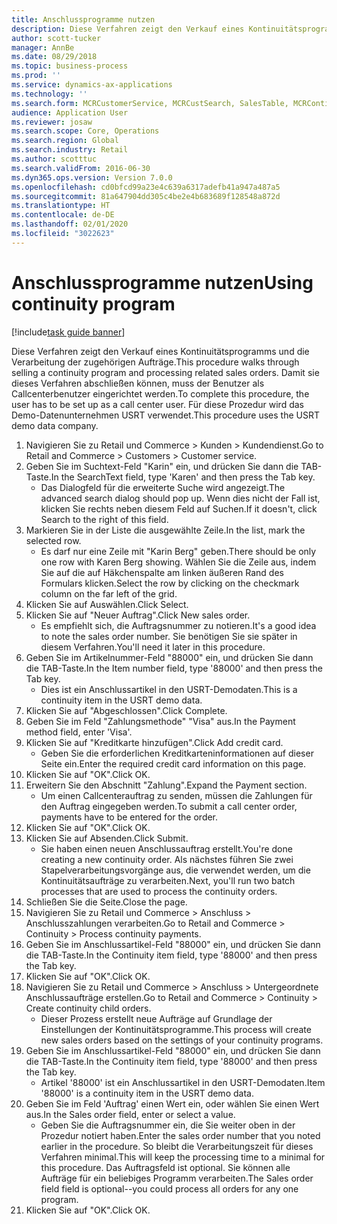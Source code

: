 ```yaml
---
title: Anschlussprogramme nutzen
description: Diese Verfahren zeigt den Verkauf eines Kontinuitätsprogramms und die Verarbeitung der zugehörigen Aufträge.
author: scott-tucker
manager: AnnBe
ms.date: 08/29/2018
ms.topic: business-process
ms.prod: ''
ms.service: dynamics-ax-applications
ms.technology: ''
ms.search.form: MCRCustomerService, MCRCustSearch, SalesTable, MCRContinuityCustInfo, MCRCustPaymLookup, CreditCardTokenization, CreditCardLookup, MCRSalesOrderRecap
audience: Application User
ms.reviewer: josaw
ms.search.scope: Core, Operations
ms.search.region: Global
ms.search.industry: Retail
ms.author: scotttuc
ms.search.validFrom: 2016-06-30
ms.dyn365.ops.version: Version 7.0.0
ms.openlocfilehash: cd0bfcd99a23e4c639a6317adefb41a947a487a5
ms.sourcegitcommit: 81a647904dd305c4be2e4b683689f128548a872d
ms.translationtype: HT
ms.contentlocale: de-DE
ms.lasthandoff: 02/01/2020
ms.locfileid: "3022623"
---
```

# <a name="using-continuity-program"></a><span data-ttu-id="d5daa-103">Anschlussprogramme nutzen</span><span class="sxs-lookup"><span data-stu-id="d5daa-103">Using continuity program</span></span>

[!include[task guide banner](../includes/task-guide-banner.md)]

<span data-ttu-id="d5daa-104">Diese Verfahren zeigt den Verkauf eines Kontinuitätsprogramms und die Verarbeitung der zugehörigen Aufträge.</span><span class="sxs-lookup"><span data-stu-id="d5daa-104">This procedure walks through selling a continuity program and processing related sales orders.</span></span> <span data-ttu-id="d5daa-105">Damit sie dieses Verfahren abschließen können, muss der Benutzer als Callcenterbenutzer eingerichtet werden.</span><span class="sxs-lookup"><span data-stu-id="d5daa-105">To complete this procedure, the user has to be set up as a call center user.</span></span> <span data-ttu-id="d5daa-106">Für diese Prozedur wird das Demo-Datenunternehmen USRT verwendet.</span><span class="sxs-lookup"><span data-stu-id="d5daa-106">This procedure uses the USRT demo data company.</span></span>

1. <span data-ttu-id="d5daa-107">Navigieren Sie zu Retail und Commerce > Kunden > Kundendienst.</span><span class="sxs-lookup"><span data-stu-id="d5daa-107">Go to Retail and Commerce > Customers > Customer service.</span></span>
2. <span data-ttu-id="d5daa-108">Geben Sie im Suchtext-Feld "Karin" ein, und drücken Sie dann die TAB-Taste.</span><span class="sxs-lookup"><span data-stu-id="d5daa-108">In the SearchText field, type 'Karen' and then press the Tab key.</span></span>
    * <span data-ttu-id="d5daa-109">Das Dialogfeld für die erweiterte Suche wird angezeigt.</span><span class="sxs-lookup"><span data-stu-id="d5daa-109">The advanced search dialog should pop up.</span></span> <span data-ttu-id="d5daa-110">Wenn dies nicht der Fall ist, klicken Sie rechts neben diesem Feld auf Suchen.</span><span class="sxs-lookup"><span data-stu-id="d5daa-110">If it doesn't, click Search to the right of this field.</span></span>  
3. <span data-ttu-id="d5daa-111">Markieren Sie in der Liste die ausgewählte Zeile.</span><span class="sxs-lookup"><span data-stu-id="d5daa-111">In the list, mark the selected row.</span></span>
    * <span data-ttu-id="d5daa-112">Es darf nur eine Zeile mit "Karin Berg" geben.</span><span class="sxs-lookup"><span data-stu-id="d5daa-112">There should be only one row with Karen Berg showing.</span></span> <span data-ttu-id="d5daa-113">Wählen Sie die Zeile aus, indem Sie auf die auf Häkchenspalte am linken äußeren Rand des Formulars klicken.</span><span class="sxs-lookup"><span data-stu-id="d5daa-113">Select the row by clicking on the checkmark column on the far left of the grid.</span></span>  
4. <span data-ttu-id="d5daa-114">Klicken Sie auf Auswählen.</span><span class="sxs-lookup"><span data-stu-id="d5daa-114">Click Select.</span></span>
5. <span data-ttu-id="d5daa-115">Klicken Sie auf "Neuer Auftrag".</span><span class="sxs-lookup"><span data-stu-id="d5daa-115">Click New sales order.</span></span>
    * <span data-ttu-id="d5daa-116">Es empfiehlt sich, die Auftragsnummer zu notieren.</span><span class="sxs-lookup"><span data-stu-id="d5daa-116">It's a good idea to note the sales order number.</span></span> <span data-ttu-id="d5daa-117">Sie benötigen Sie sie später in diesem Verfahren.</span><span class="sxs-lookup"><span data-stu-id="d5daa-117">You'll need it later in this procedure.</span></span>  
6. <span data-ttu-id="d5daa-118">Geben Sie im Artikelnummer-Feld "88000" ein, und drücken Sie dann die TAB-Taste.</span><span class="sxs-lookup"><span data-stu-id="d5daa-118">In the Item number field, type '88000' and then press the Tab key.</span></span>
    * <span data-ttu-id="d5daa-119">Dies ist ein Anschlussartikel in den USRT-Demodaten.</span><span class="sxs-lookup"><span data-stu-id="d5daa-119">This is a continuity item in the USRT demo data.</span></span>  
7. <span data-ttu-id="d5daa-120">Klicken Sie auf "Abgeschlossen".</span><span class="sxs-lookup"><span data-stu-id="d5daa-120">Click Complete.</span></span>
8. <span data-ttu-id="d5daa-121">Geben Sie im Feld "Zahlungsmethode" "Visa" aus.</span><span class="sxs-lookup"><span data-stu-id="d5daa-121">In the Payment method field, enter 'Visa'.</span></span>
9. <span data-ttu-id="d5daa-122">Klicken Sie auf "Kreditkarte hinzufügen".</span><span class="sxs-lookup"><span data-stu-id="d5daa-122">Click Add credit card.</span></span>
    * <span data-ttu-id="d5daa-123">Geben Sie die erforderlichen Kreditkarteninformationen auf dieser Seite ein.</span><span class="sxs-lookup"><span data-stu-id="d5daa-123">Enter the required credit card information on this page.</span></span>  
10. <span data-ttu-id="d5daa-124">Klicken Sie auf "OK".</span><span class="sxs-lookup"><span data-stu-id="d5daa-124">Click OK.</span></span>
11. <span data-ttu-id="d5daa-125">Erweitern Sie den Abschnitt "Zahlung".</span><span class="sxs-lookup"><span data-stu-id="d5daa-125">Expand the Payment section.</span></span>
    * <span data-ttu-id="d5daa-126">Um einen Callcenterauftrag zu senden, müssen die Zahlungen für den Auftrag eingegeben werden.</span><span class="sxs-lookup"><span data-stu-id="d5daa-126">To submit a call center order, payments have to be entered for the order.</span></span>  
12. <span data-ttu-id="d5daa-127">Klicken Sie auf "OK".</span><span class="sxs-lookup"><span data-stu-id="d5daa-127">Click OK.</span></span>
13. <span data-ttu-id="d5daa-128">Klicken Sie auf Absenden.</span><span class="sxs-lookup"><span data-stu-id="d5daa-128">Click Submit.</span></span>
    * <span data-ttu-id="d5daa-129">Sie haben einen neuen Anschlussauftrag erstellt.</span><span class="sxs-lookup"><span data-stu-id="d5daa-129">You're done creating a new continuity order.</span></span> <span data-ttu-id="d5daa-130">Als nächstes führen Sie zwei Stapelverarbeitungsvorgänge aus, die verwendet werden, um die Kontinuitätsaufträge zu verarbeiten.</span><span class="sxs-lookup"><span data-stu-id="d5daa-130">Next, you'll run two batch processes that are used to process the continuity orders.</span></span>  
14. <span data-ttu-id="d5daa-131">Schließen Sie die Seite.</span><span class="sxs-lookup"><span data-stu-id="d5daa-131">Close the page.</span></span>
15. <span data-ttu-id="d5daa-132">Navigieren Sie zu Retail und Commerce > Anschluss > Anschlusszahlungen verarbeiten.</span><span class="sxs-lookup"><span data-stu-id="d5daa-132">Go to Retail and Commerce > Continuity > Process continuity payments.</span></span>
16. <span data-ttu-id="d5daa-133">Geben Sie im Anschlussartikel-Feld "88000" ein, und drücken Sie dann die TAB-Taste.</span><span class="sxs-lookup"><span data-stu-id="d5daa-133">In the Continuity item field, type '88000' and then press the Tab key.</span></span>
17. <span data-ttu-id="d5daa-134">Klicken Sie auf "OK".</span><span class="sxs-lookup"><span data-stu-id="d5daa-134">Click OK.</span></span>
18. <span data-ttu-id="d5daa-135">Navigieren Sie zu Retail und Commerce > Anschluss > Untergeordnete Anschlussaufträge erstellen.</span><span class="sxs-lookup"><span data-stu-id="d5daa-135">Go to Retail and Commerce > Continuity > Create continuity child orders.</span></span>
    * <span data-ttu-id="d5daa-136">Dieser Prozess erstellt neue Aufträge auf Grundlage der Einstellungen der Kontinuitätsprogramme.</span><span class="sxs-lookup"><span data-stu-id="d5daa-136">This process will create new sales orders based on the settings of your continuity programs.</span></span>  
19. <span data-ttu-id="d5daa-137">Geben Sie im Anschlussartikel-Feld "88000" ein, und drücken Sie dann die TAB-Taste.</span><span class="sxs-lookup"><span data-stu-id="d5daa-137">In the Continuity item field, type '88000' and then press the Tab key.</span></span>
    * <span data-ttu-id="d5daa-138">Artikel '88000' ist ein Anschlussartikel in den USRT-Demodaten.</span><span class="sxs-lookup"><span data-stu-id="d5daa-138">Item '88000' is a continuity item in the USRT demo data.</span></span>  
20. <span data-ttu-id="d5daa-139">Geben Sie im Feld 'Auftrag' einen Wert ein, oder wählen Sie einen Wert aus.</span><span class="sxs-lookup"><span data-stu-id="d5daa-139">In the Sales order field, enter or select a value.</span></span>
    * <span data-ttu-id="d5daa-140">Geben Sie die Auftragsnummer ein, die Sie weiter oben in der Prozedur notiert haben.</span><span class="sxs-lookup"><span data-stu-id="d5daa-140">Enter the sales order number that you noted earlier in the procedure.</span></span> <span data-ttu-id="d5daa-141">So bleibt die Verarbeitungszeit für dieses Verfahren minimal.</span><span class="sxs-lookup"><span data-stu-id="d5daa-141">This will keep the processing time to a minimal for this procedure.</span></span> <span data-ttu-id="d5daa-142">Das Auftragsfeld ist optional. Sie können alle Aufträge für ein beliebiges Programm verarbeiten.</span><span class="sxs-lookup"><span data-stu-id="d5daa-142">The Sales order field field is optional--you could process all orders for any one program.</span></span>  
21. <span data-ttu-id="d5daa-143">Klicken Sie auf "OK".</span><span class="sxs-lookup"><span data-stu-id="d5daa-143">Click OK.</span></span>

